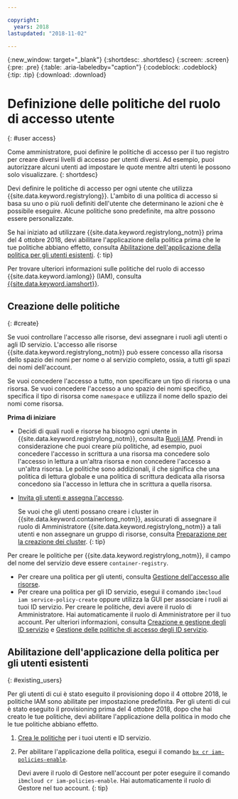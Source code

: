 ```yaml
---

copyright:
  years: 2018
lastupdated: "2018-11-02"

---
```


{:new_window: target="_blank"}
{:shortdesc: .shortdesc}
{:screen: .screen}
{:pre: .pre}
{:table: .aria-labeledby="caption"}
{:codeblock: .codeblock}
{:tip: .tip}
{:download: .download}

# Definizione delle politiche del ruolo di accesso utente 
{: #user access}

Come amministratore, puoi definire le politiche di accesso per il tuo registro per creare diversi livelli di accesso per utenti diversi. Ad esempio, puoi autorizzare alcuni utenti ad impostare le quote mentre altri utenti le possono solo visualizzare.
{: shortdesc}

Devi definire le politiche di accesso per ogni utente che utilizza {{site.data.keyword.registrylong}}. L'ambito di una politica di accesso si basa su uno o più ruoli definiti dell'utente che determinano le azioni che è possibile eseguire. Alcune politiche sono predefinite, ma altre possono essere personalizzate.

Se hai iniziato ad utilizzare {{site.data.keyword.registrylong_notm}} prima del 4 ottobre 2018, devi abilitare l'applicazione della politica prima che le tue politiche abbiano effetto, consulta [Abilitazione dell'applicazione della politica per gli utenti esistenti](#existing_users).
{: tip}

Per trovare ulteriori informazioni sulle politiche del ruolo di accesso {{site.data.keyword.iamlong}} (IAM), consulta [{{site.data.keyword.iamshort}}](/docs/iam/index.html#iamoverview).

## Creazione delle politiche
{: #create}

Se vuoi controllare l'accesso alle risorse, devi assegnare i ruoli agli utenti o agli ID servizio. L'accesso alle risorse {{site.data.keyword.registrylong_notm}} può essere concesso alla risorsa dello spazio dei nomi per nome o al servizio completo, ossia, a tutti gli spazi dei nomi dell'account.

Se vuoi concedere l'accesso a tutto, non specificare un tipo di risorsa o una risorsa. Se vuoi concedere l'accesso a uno spazio dei nomi specifico, specifica il tipo di risorsa come `namespace` e utilizza il nome dello spazio dei nomi come risorsa.

**Prima di iniziare**

- Decidi di quali ruoli e risorse ha bisogno ogni utente in {{site.data.keyword.registrylong_notm}}, consulta [Ruoli IAM](/docs/services/Registry/iam.html#iam). Prendi in considerazione che puoi creare più politiche, ad esempio, puoi concedere l'accesso in scrittura a una risorsa ma concedere solo l'accesso in lettura a un'altra risorsa e non concedere l'accesso a un'altra risorsa. Le politiche sono addizionali, il che significa che una politica di lettura globale e una politica di scrittura dedicata alla risorsa concedono sia l'accesso in lettura che in scrittura a quella risorsa.

- [Invita gli utenti e assegna l'accesso](/docs/iam/iamuserinv.html#iamuserinv). 

  Se vuoi che gli utenti possano creare i cluster in {{site.data.keyword.containerlong_notm}}, assicurati di assegnare il ruolo di Amministratore {{site.data.keyword.registrylong_notm}} a tali utenti e non assegnare un gruppo di risorse, consulta [Preparazione per la creazione dei cluster](/docs/containers/cs_clusters.html#cluster_prepare).
  {: tip}

Per creare le politiche per {{site.data.keyword.registrylong_notm}}, il campo del nome del servizio deve essere `container-registry`.

* Per creare una politica per gli utenti, consulta [Gestione dell'accesso alle risorse](/docs/iam/mngiam.html#iammanidaccser).
* Per creare una politica per gli ID servizio, esegui il comando `ibmcloud iam service-policy-create` oppure utilizza la GUI per associare i ruoli ai tuoi ID servizio. Per creare le politiche, devi avere il ruolo di Amministratore. Hai automaticamente il ruolo di Amministratore per il tuo account. Per ulteriori informazioni, consulta [Creazione e gestione degli ID servizio](/docs/iam/serviceid.html#serviceids) e [Gestione delle politiche di accesso degli ID servizio](/docs/iam/serviceidaccess.html#serviceidpolicy).

## Abilitazione dell'applicazione della politica per gli utenti esistenti 
{: #existing_users}

Per gli utenti di cui è stato eseguito il provisioning dopo il 4 ottobre 2018, le politiche IAM sono abilitate per impostazione predefinita. Per gli utenti di cui è stato eseguito il provisioning prima del 4 ottobre 2018, dopo che hai creato le tue politiche, devi abilitare l'applicazione della politica in modo che le tue politiche abbiano effetto.

1. [Crea le politiche](#create) per i tuoi utenti e ID servizio.

2. Per abilitare l'applicazione della politica, esegui il comando [`bx cr iam-policies-enable`](/docs/services/Registry/registry_cli.html#bx_cr_iam_policies_enable).

    Devi avere il ruolo di Gestore nell'account per poter eseguire il comando `ibmcloud cr iam-policies-enable`. Hai automaticamente il ruolo di Gestore nel tuo account.
    {: tip}
